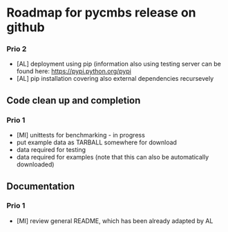 Roadmap for pycmbs release on github
====================================

### Prio 2

* [AL] deployment using pip (information also using testing server can be found
  here: https://pypi.python.org/pypi
* [AL] pip installation covering also external dependencies recursevely

Code clean up and completion
----------------------------

### Prio 1

* [MI] unittests for benchmarking - in progress
* put example data as TARBALL somewhere for download
 * data required for testing
 * data required for examples (note that this can also be automatically
   downloaded)


Documentation
-------------

### Prio 1
* [MI] review general README, which has been already adapted by AL

